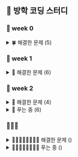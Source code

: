 ## 🌊 방학 코딩 스터디
### 🦔 week 0
<details>
<summary>🍀 해결한 문제 (5)</summary>
 
- 1292:  🥉 I 쉽게 푸는 문제
 
- 2851:  🥉 I 슈퍼 마리오
  
- 2920:  🥉 II 음계
  
- 10250: 🥉 III ACM 호텔
  
- 31403: 🥉 IV A + B - C
</details>

### 🦔 week 1
<details>
<summary>🌿 해결한 문제 (6)</summary>
 
- 11057: 🥈 I 오르막 수
  
- 11726: 🥈 III 2×n 타일링
  
- 1213:  🥈 III 팰린드롬 만들기
  
- 1402:  🥈 V 아무래도이문제는A번난이도인것같다
  
- 1463:  🥈 III 1로 만들기
  
- 2748:  🥉 I 피보나치 수 2
</details> 

### 🦔 week 2
<details>
<summary>🌵 해결한 문제 (4)</summary>
 
- 11655: 🥉 I ROT13

- 1417:  🥈 V 국회의원 선거
  
- 1817:  🥈 V 짐 챙기는 숌
  
- 2870:  🥈 IV 수학숙제
</details>
<details>
<summary>🌵 푸는 중 (6)</summary>
 
- 9996: 🥈 III 한국이 그릴울 땐 서버에 접속하지
  
- 2002: 🥈 I 추월
- 11055: 🥈 II 가장 큰 증가하는 부분 수열
- 1010: 🥈 V 다리 놓기
- 9625: 🥈 V BABBA
- 9655: 🥈 V 돌게임
 </details>
 
### 🦔🦔🦔
<details>
<summary>🌴🥑🍐🍏🍈🥝🥔🥗 해결한 문제 () </summary>
</details>
<details>
<summary>🌴🥑🍐🍏🍈🥝🥔🥗 푸는 중 () </summary>
</details>
